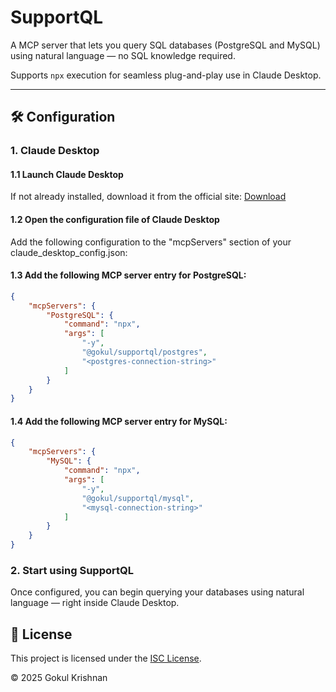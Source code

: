 # SupportQL
A MCP server that lets you query SQL databases (PostgreSQL and MySQL) using natural language — no SQL knowledge required.

Supports `npx` execution for seamless plug-and-play use in Claude Desktop.

---

## 🛠️ Configuration

### 1. Claude Desktop

#### 1.1 Launch Claude Desktop  
If not already installed, download it from the official site: [Download](https://claude.ai/download)

#### 1.2 Open the configuration file of Claude Desktop
Add the following configuration to the "mcpServers" section of your claude_desktop_config.json:

#### 1.3 Add the following MCP server entry for **PostgreSQL**:

```json
{
    "mcpServers": {
        "PostgreSQL": {
            "command": "npx",
            "args": [
                "-y",
                "@gokul/supportql/postgres",
                "<postgres-connection-string>"
            ]
        }
    }
}
```

#### 1.4 Add the following MCP server entry for **MySQL**:

```json
{
    "mcpServers": {
        "MySQL": {
            "command": "npx",
            "args": [
                "-y",
                "@gokul/supportql/mysql",
                "<mysql-connection-string>"
            ]
        }
    }
}
```

### 2. Start using SupportQL

Once configured, you can begin querying your databases using natural language — right inside Claude Desktop.

## 📄 License

This project is licensed under the [ISC License](https://opensource.org/licenses/ISC).

© 2025 Gokul Krishnan
